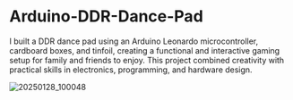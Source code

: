 # Arduino-DDR-Dance-Pad
I built a DDR dance pad using an Arduino Leonardo microcontroller, cardboard boxes, and tinfoil, creating a functional and interactive gaming setup for family and friends to enjoy. This project combined creativity with practical skills in electronics, programming, and hardware design.

![20250128_100048](https://github.com/user-attachments/assets/2a98256b-6aa0-44e0-98a2-ee83e34ca720)

